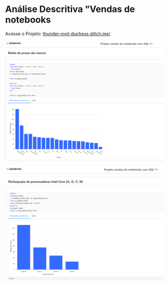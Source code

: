 # **Análise Descritiva "Vendas de notebooks**

Acesse o Projeto: [thunder-root-duchess.glitch.me/](https://thunder-root-duchess.glitch.me/)

[![](prints/Media-precos-marcas.png)](https://thunder-root-duchess.glitch.me/)

[![](prints/Inter-core.png)](https://thunder-root-duchess.glitch.me/)
